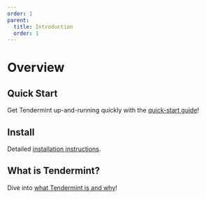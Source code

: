 ```yaml
---
order: 1
parent:
  title: Introduction
  order: 1
---
```


# Overview

## Quick Start

Get Tendermint up-and-running quickly with the [quick-start guide](./quick-start.md)!

## Install

Detailed [installation instructions](./install.md).

## What is Tendermint?

Dive into [what Tendermint is and why](./what-is-tendermint.md)!
